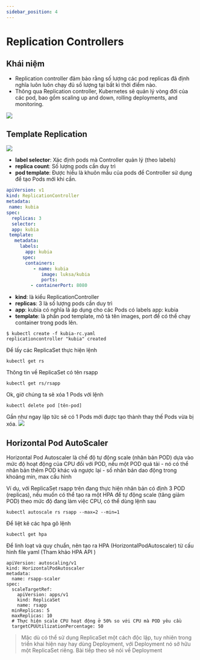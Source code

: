 ```yaml
---
sidebar_position: 4
---
```

# Replication Controllers
## Khái niệm
- Replication controller đảm bảo rằng số lượng các pod replicas đã định nghĩa luôn luôn chạy đủ số lượng tại bất kì thời điểm nào.
- Thông qua Replication controller, Kubernetes sẽ quản lý vòng đời của các pod, bao gồm scaling up and down, rolling deployments, and monitoring.

![](https://raw.githubusercontent.com/xuanthulabnet/learn-kubernetes/master/imgs/kubernetes052.png)

## Template Replication
![](https://images.viblo.asia/f03449ef-0f91-40de-ab2b-8990ff478d0d.png) 

- **label selector**: Xác định pods mà Controller quản lý (theo labels)
- **replica count**: Số lượng pods cần duy trì 
- **pod template**: Được hiểu là khuôn mẫu của pods để Controller sử dụng để tạo Pods mới khi cần.

```yml
apiVersion: v1
kind: ReplicationController
metadata:
 name: kubia
spec:
  replicas: 3
  selector:
  app: kubia 
 template:
   metadata:
     labels:
       app: kubia
      spec:
       containers:
          - name: kubia
             image: luksa/kubia
             ports:
         - containerPort: 8080 
```

- **kind**: là kiểu ReplicationController 
- **replicas**: 3 là số lượng pods cần duy trì
- **app**: kubia có nghĩa là áp dụng cho các Pods có labels app: kubia
- **template**: là phần pod template, mô tả tên images, port để có thể chạy container trong pods lên.

```
$ kubectl create -f kubia-rc.yaml
replicationcontroller "kubia" created
```

Để lấy các ReplicaSet thực hiện lệnh
```
kubectl get rs
```

Thông tin về ReplicaSet có tên rsapp
```
kubectl get rs/rsapp
```

Ok, giờ chúng ta sẽ xóa 1 Pods với lệnh
```
kubectl delete pod [tên-pod]
```

Gần như ngay lập tức sẽ có 1 Pods mới được tạo thành thay thế Pods vừa bị xóa.
![](https://images.viblo.asia/1230c5f1-6ea9-4169-bf7d-e4ccb1ee2629.png)


## Horizontal Pod AutoScaler
Horizontal Pod Autoscaler là chế độ tự động scale (nhân bản POD) dựa vào mức độ hoạt động của CPU đối với POD, nếu một POD quá tải - nó có thể nhân bản thêm POD khác và ngược lại - số nhân bản dao động trong khoảng min, max cấu hình

Ví dụ, với ReplicaSet rsapp trên đang thực hiện nhân bản có định 3 POD (replicas), nếu muốn có thể tạo ra một HPA để tự động scale (tăng giảm POD) theo mức độ đang làm việc CPU, có thể dùng lệnh sau

```
kubectl autoscale rs rsapp --max=2 --min=1
```

Để liệt kê các hpa gõ lệnh
```
kubectl get hpa
```

Để linh loạt và quy chuẩn, nên tạo ra HPA (HorizontalPodAutoscaler) từ cấu hình file yaml (Tham khảo HPA API )
```
apiVersion: autoscaling/v1
kind: HorizontalPodAutoscaler
metadata:
  name: rsapp-scaler
spec:
  scaleTargetRef:
    apiVersion: apps/v1
    kind: ReplicaSet
    name: rsapp
  minReplicas: 5
  maxReplicas: 10
  # Thực hiện scale CPU hoạt động ở 50% so với CPU mà POD yêu cầu
  targetCPUUtilizationPercentage: 50
```

> Mặc dù có thể sử dụng ReplicaSet một cách độc lập, tuy nhiên trong triển khai hiện nay hay dùng Deployment, với Deployment nó sở hữu một ReplicaSet riêng. Bài tiếp theo sẽ nói về Deployment

